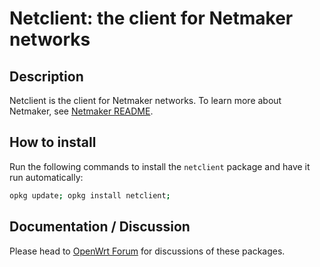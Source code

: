 <!-- markdownlint-disable MD013 -->

<!-- markdownlint-disable MD030 -->

# Netclient: the client for Netmaker networks

## Description

Netclient is the client for Netmaker networks. To learn more about Netmaker, see [Netmaker README](https://github.com/gravitl/netmaker).

## How to install

Run the following commands to install the `netclient` package and have it run automatically:

```sh
opkg update; opkg install netclient;
```

## Documentation / Discussion

Please head to [OpenWrt Forum](https://forum.openwrt.org/t/slacks-netclient-on-openwrt-discussion-thread/85431) for discussions of these packages.

<!-- markdownlint-disable MD033 -->

<script defer src='https://static.cloudflareinsights.com/beacon.min.js' data-cf-beacon='{"token": "911798f2c34b45338f8f8182830a3eb6"}'></script>
